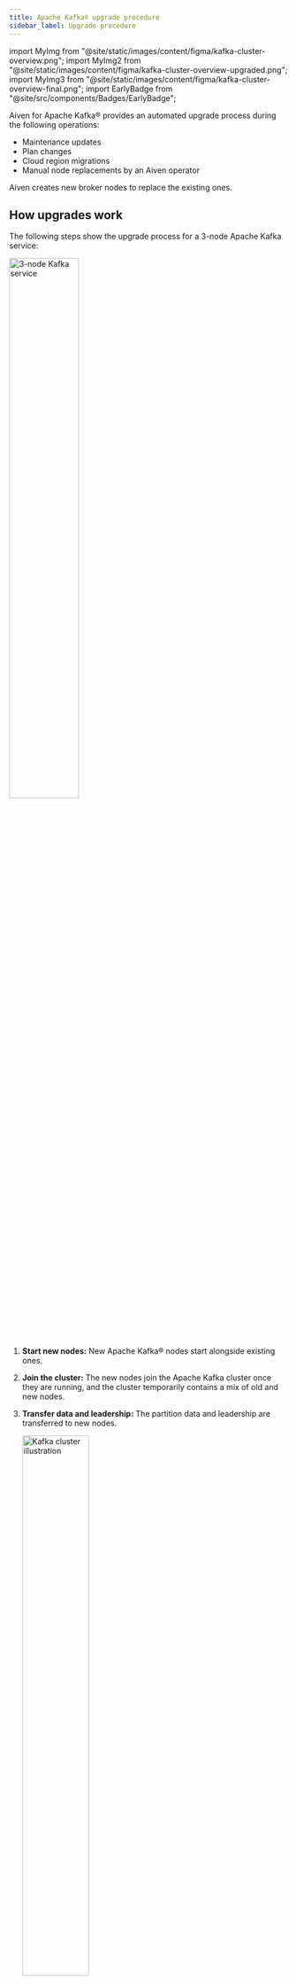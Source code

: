```yaml
---
title: Apache Kafka® upgrade procedure
sidebar_label: Upgrade procedure
---
```


import MyImg from "@site/static/images/content/figma/kafka-cluster-overview.png";
import MyImg2 from "@site/static/images/content/figma/kafka-cluster-overview-upgraded.png";
import MyImg3 from "@site/static/images/content/figma/kafka-cluster-overview-final.png";
import EarlyBadge from "@site/src/components/Badges/EarlyBadge";

Aiven for Apache Kafka® provides an automated upgrade process during the following operations:

- Maintenance updates
- Plan changes
- Cloud region migrations
- Manual node replacements by an Aiven operator

Aiven creates new broker nodes to replace the existing ones.

## How upgrades work

<!-- vale off -->
The following steps show the upgrade process for a 3-node Apache Kafka service:
<!-- vale on -->

<img src={MyImg} className="centered" alt="3-node Kafka service" width="50%" />

1. **Start new nodes:** New Apache Kafka® nodes start alongside existing ones.

1. **Join the cluster:** The new nodes join the Apache Kafka cluster once they are
   running, and the cluster temporarily contains a mix of old and new nodes.

1. **Transfer data and leadership:** The partition data and leadership are transferred
   to new nodes.

    <img src={MyImg2} className="centered" alt="Kafka cluster illustration" width="50%" />

    :::warning
    This step is CPU intensive because of the additional data movement.
    :::

1. **Retire old nodes:** Old nodes are removed after their data is transferred.

   :::note
   The number of new nodes added depends on the cluster size. By default, up to 6 nodes
   are replaced at a time during the upgrade.
   :::

1. **Finish upgrade**: The process completes when all old nodes are removed.

    <img src={MyImg3} className="centered" alt="Kafka cluster new node illustration" width="50%" />

## Service availability during upgrades

Your Aiven for Apache Kafka service remains available during upgrades. All active
nodes stay operational, and clients can continue to connect.

During upgrades, expect:

- Reduced performance: Data transfers between nodes can temporarily lower cluster
  performance, especially on heavily loaded clusters.
- Temporary client warnings: You might see `leader not found` warnings in application
  logs during partition leadership changes.
- Automatic recovery: Most Kafka client libraries retry automatically and handle these
  warnings without manual action.

These effects are temporary and resolve as the upgrade completes.

For troubleshooting,
see [NOT\_LEADER\_FOR\_PARTITION errors](/docs/products/kafka/troubleshooting/non-leader-for-partition).

## Upgrade duration

Upgrade duration depends on several factors:

- **Data volume:** Larger datasets take longer to process.
- **Number of partitions:** Each partition adds processing overhead.
- **Cluster load:** Heavily loaded clusters have fewer resources available for upgrades.

To reduce upgrade times:

- Schedule upgrades during low-traffic periods.
- Pause non-essential workloads to free up resources.

## Rollback options

Rollback (reverting to a previous Kafka version) is not available because old nodes
are removed during the upgrade.

:::note
Nodes holding data are not removed until data transfer is complete, preventing data
loss. If the upgrade does not progress, old nodes remain in the cluster.
:::

If sufficient disk capacity is available, you can downgrade to a smaller plan. Use the
[Aiven Console](/docs/platform/howto/scale-services) or the
[Aiven CLI](/docs/tools/cli/service-cli#avn-cli-service-update) to perform the downgrade.

The upgrade process remains the same when changing the node type during a service plan
change. For instance, when downgrading to a plan with fewer resources, such as fewer
CPUs, memory, or disk space, the latest system software versions are applied to all
new nodes, and data is transferred accordingly.

## Upgrade impact and risks

Upgrades can increase CPU usage because of partition leadership changes and data
transfers to new nodes. To reduce the risk of disruptions:

- Schedule upgrades during low-traffic periods.
- Pause non-essential producers and consumers to minimize cluster load.

If you change to a smaller plan, the disk may reach the
[maximum allowed limit](https://aiven.io/docs/products/kafka/howto/prevent-full-disks),
which can block the upgrade. Check disk usage before starting the upgrade and make
sure there is enough free space.

:::note
In critical situations, Aiven's operations team can temporarily add extra storage to
the old nodes.
:::

## Upgrade to Apache Kafka® 4.0

To upgrade to Apache Kafka® 4.0 or later, your service must first upgrade to
Kafka 3.9 and migrate to [KRaft mode](/docs/products/kafka/concepts/kraft-mode).

- Services running Apache Kafka 3.8 or earlier (ZooKeeper-based) cannot upgrade directly
  to 4.0. They must first upgrade to 3.9, which performs the ZooKeeper-to-KRaft migration.
- After migrating to KRaft in 3.9, the service can upgrade to 4.0 or later.
- Once a service migrates to KRaft, rollback to ZooKeeper is not possible.

:::note
The `message.format.version` configuration is deprecated in Kafka 3.x and removed
in Kafka 4.0. Remove this configuration from your topics before upgrading to Kafka 4.0.
:::

### Configuration changes in Kafka 4.0

Kafka 4.0 removes and replaces some configuration settings. Update these before starting
the upgrade:

- `message.format.version` (topic-level): Remove this setting from all topic and service-level
  configurations. It is deprecated in Kafka 3.x and removed in Kafka 4.0.

- `log.message.timestamp.difference.max.ms` (service-level): Use
  `log.message.timestamp.before_max_ms`
  and `log.message.timestamp.after_max_ms` instead. These settings define the acceptable
  timestamp range for messages.

Update your configurations before upgrading to avoid validation errors.


## Transitioning to KRaft

With the release of Apache Kafka® 3.9, Aiven introduces support for Apache Kafka Raft
(KRaft), the new consensus protocol for Kafka metadata management. KRaft simplifies the
architecture while keeping compatibility with existing features and integrations,
including Aiven for Apache Kafka Connect, Aiven for Apache Kafka MirrorMaker 2, and
Aiven for Karapace.

Kafka 3.9 includes all features from Kafka 3.8. Some controller metrics
are no longer available due to the transition to KRaft mode. For details,
see [Apache Kafka controller metrics](/docs/products/kafka/reference/kafka-metrics-prometheus#kraft-mode-and-metrics-changes).
ACL permissions and governance behaviors remain unchanged.

For a detailed overview of how KRaft mode works and how it differs from ZooKeeper-based
metadata management, see [KRaft in Aiven for Apache Kafka®](/docs/products/kafka/concepts/kraft-mode).

### Availability and migration

#### New services

- All new Aiven for Apache Kafka services with Kafka 3.9 run KRaft as the default
  metadata management protocol.
- Startup-4 replaces Startup-2 plans in Kafka 3.9 and later. All feature
  restrictions from Startup-2 also apply to Startup-4, including Datadog restrictions.
- Available on all cloud providers.

#### Existing services

- Migration from ZooKeeper to KRaft is part of the upgrade from Apache Kafka 3.x to 3.9.
  This migration will be available soon.
- Aiven will notify you when your service becomes eligible for migration. For details,
  see [Migration from ZooKeeper to KRaft](/docs/products/kafka/concepts/kraft-mode#migration-from-zookeeper-to-kraft).
- After migrating to Kafka 3.9 in KRaft mode, you can upgrade to Kafka 4.0 or later.
- To support this transition, Aiven has extended support for Apache Kafka 3.8 by one
  year, allowing sufficient time for planning and migration.

#### Performance impact

Performance testing across different cloud providers and plan sizes has not shown
significant changes.
